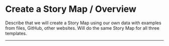 # Create a Story Map / Overview #

Describe that we will create a Story Map using our own data with examples from files, GitHub, other websites.
Will do the same Story Map for all three templates.

-----------------




